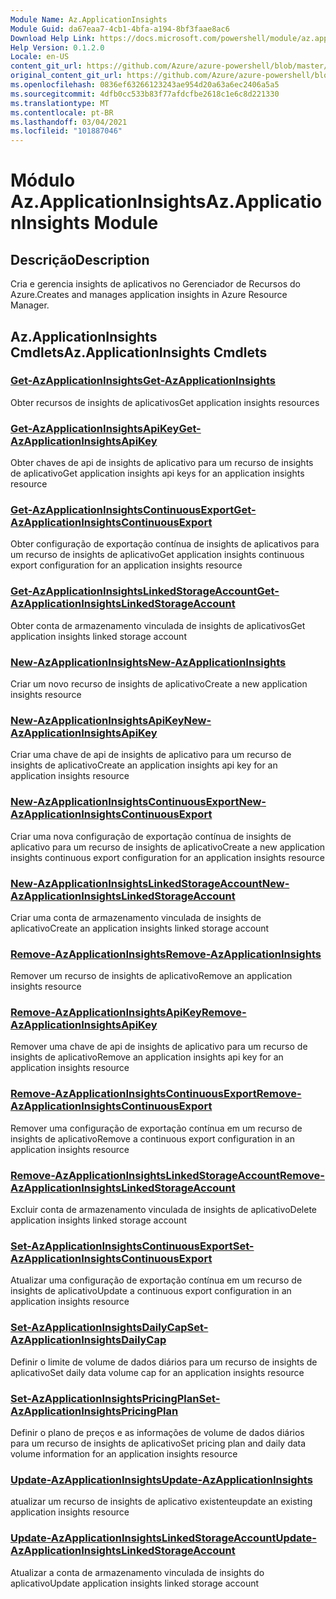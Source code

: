 ```yaml
---
Module Name: Az.ApplicationInsights
Module Guid: da67eaa7-4cb1-4bfa-a194-8bf3faae8ac6
Download Help Link: https://docs.microsoft.com/powershell/module/az.applicationinsights
Help Version: 0.1.2.0
Locale: en-US
content_git_url: https://github.com/Azure/azure-powershell/blob/master/src/ApplicationInsights/ApplicationInsights/help/Az.ApplicationInsights.md
original_content_git_url: https://github.com/Azure/azure-powershell/blob/master/src/ApplicationInsights/ApplicationInsights/help/Az.ApplicationInsights.md
ms.openlocfilehash: 0836ef63266123243ae954d20a63a6ec2406a5a5
ms.sourcegitcommit: 4dfb0cc533b83f77afdcfbe2618c1e6c8d221330
ms.translationtype: MT
ms.contentlocale: pt-BR
ms.lasthandoff: 03/04/2021
ms.locfileid: "101887046"
---
```

# <span data-ttu-id="8f393-101">Módulo Az.ApplicationInsights</span><span class="sxs-lookup"><span data-stu-id="8f393-101">Az.ApplicationInsights Module</span></span>
## <span data-ttu-id="8f393-102">Descrição</span><span class="sxs-lookup"><span data-stu-id="8f393-102">Description</span></span>
<span data-ttu-id="8f393-103">Cria e gerencia insights de aplicativos no Gerenciador de Recursos do Azure.</span><span class="sxs-lookup"><span data-stu-id="8f393-103">Creates and manages application insights in Azure Resource Manager.</span></span>

## <span data-ttu-id="8f393-104">Az.ApplicationInsights Cmdlets</span><span class="sxs-lookup"><span data-stu-id="8f393-104">Az.ApplicationInsights Cmdlets</span></span>
### [<span data-ttu-id="8f393-105">Get-AzApplicationInsights</span><span class="sxs-lookup"><span data-stu-id="8f393-105">Get-AzApplicationInsights</span></span>](Get-AzApplicationInsights.md)
<span data-ttu-id="8f393-106">Obter recursos de insights de aplicativos</span><span class="sxs-lookup"><span data-stu-id="8f393-106">Get application insights resources</span></span>

### [<span data-ttu-id="8f393-107">Get-AzApplicationInsightsApiKey</span><span class="sxs-lookup"><span data-stu-id="8f393-107">Get-AzApplicationInsightsApiKey</span></span>](Get-AzApplicationInsightsApiKey.md)
<span data-ttu-id="8f393-108">Obter chaves de api de insights de aplicativo para um recurso de insights de aplicativo</span><span class="sxs-lookup"><span data-stu-id="8f393-108">Get application insights api keys for an application insights resource</span></span>

### [<span data-ttu-id="8f393-109">Get-AzApplicationInsightsContinuousExport</span><span class="sxs-lookup"><span data-stu-id="8f393-109">Get-AzApplicationInsightsContinuousExport</span></span>](Get-AzApplicationInsightsContinuousExport.md)
<span data-ttu-id="8f393-110">Obter configuração de exportação contínua de insights de aplicativos para um recurso de insights de aplicativo</span><span class="sxs-lookup"><span data-stu-id="8f393-110">Get application insights continuous export configuration for an application insights resource</span></span>

### [<span data-ttu-id="8f393-111">Get-AzApplicationInsightsLinkedStorageAccount</span><span class="sxs-lookup"><span data-stu-id="8f393-111">Get-AzApplicationInsightsLinkedStorageAccount</span></span>](Get-AzApplicationInsightsLinkedStorageAccount.md)
<span data-ttu-id="8f393-112">Obter conta de armazenamento vinculada de insights de aplicativos</span><span class="sxs-lookup"><span data-stu-id="8f393-112">Get application insights linked storage account</span></span>

### [<span data-ttu-id="8f393-113">New-AzApplicationInsights</span><span class="sxs-lookup"><span data-stu-id="8f393-113">New-AzApplicationInsights</span></span>](New-AzApplicationInsights.md)
<span data-ttu-id="8f393-114">Criar um novo recurso de insights de aplicativo</span><span class="sxs-lookup"><span data-stu-id="8f393-114">Create a new application insights resource</span></span>

### [<span data-ttu-id="8f393-115">New-AzApplicationInsightsApiKey</span><span class="sxs-lookup"><span data-stu-id="8f393-115">New-AzApplicationInsightsApiKey</span></span>](New-AzApplicationInsightsApiKey.md)
<span data-ttu-id="8f393-116">Criar uma chave de api de insights de aplicativo para um recurso de insights de aplicativo</span><span class="sxs-lookup"><span data-stu-id="8f393-116">Create an application insights api key for an application insights resource</span></span>

### [<span data-ttu-id="8f393-117">New-AzApplicationInsightsContinuousExport</span><span class="sxs-lookup"><span data-stu-id="8f393-117">New-AzApplicationInsightsContinuousExport</span></span>](New-AzApplicationInsightsContinuousExport.md)
<span data-ttu-id="8f393-118">Criar uma nova configuração de exportação contínua de insights de aplicativo para um recurso de insights de aplicativo</span><span class="sxs-lookup"><span data-stu-id="8f393-118">Create a new application insights continuous export configuration for an application insights resource</span></span>

### [<span data-ttu-id="8f393-119">New-AzApplicationInsightsLinkedStorageAccount</span><span class="sxs-lookup"><span data-stu-id="8f393-119">New-AzApplicationInsightsLinkedStorageAccount</span></span>](New-AzApplicationInsightsLinkedStorageAccount.md)
<span data-ttu-id="8f393-120">Criar uma conta de armazenamento vinculada de insights de aplicativo</span><span class="sxs-lookup"><span data-stu-id="8f393-120">Create an application insights linked storage account</span></span>

### [<span data-ttu-id="8f393-121">Remove-AzApplicationInsights</span><span class="sxs-lookup"><span data-stu-id="8f393-121">Remove-AzApplicationInsights</span></span>](Remove-AzApplicationInsights.md)
<span data-ttu-id="8f393-122">Remover um recurso de insights de aplicativo</span><span class="sxs-lookup"><span data-stu-id="8f393-122">Remove an application insights resource</span></span>

### [<span data-ttu-id="8f393-123">Remove-AzApplicationInsightsApiKey</span><span class="sxs-lookup"><span data-stu-id="8f393-123">Remove-AzApplicationInsightsApiKey</span></span>](Remove-AzApplicationInsightsApiKey.md)
<span data-ttu-id="8f393-124">Remover uma chave de api de insights de aplicativo para um recurso de insights de aplicativo</span><span class="sxs-lookup"><span data-stu-id="8f393-124">Remove an application insights api key for an application insights resource</span></span>

### [<span data-ttu-id="8f393-125">Remove-AzApplicationInsightsContinuousExport</span><span class="sxs-lookup"><span data-stu-id="8f393-125">Remove-AzApplicationInsightsContinuousExport</span></span>](Remove-AzApplicationInsightsContinuousExport.md)
<span data-ttu-id="8f393-126">Remover uma configuração de exportação contínua em um recurso de insights de aplicativo</span><span class="sxs-lookup"><span data-stu-id="8f393-126">Remove a continuous export configuration in an application insights resource</span></span>

### [<span data-ttu-id="8f393-127">Remove-AzApplicationInsightsLinkedStorageAccount</span><span class="sxs-lookup"><span data-stu-id="8f393-127">Remove-AzApplicationInsightsLinkedStorageAccount</span></span>](Remove-AzApplicationInsightsLinkedStorageAccount.md)
<span data-ttu-id="8f393-128">Excluir conta de armazenamento vinculada de insights de aplicativo</span><span class="sxs-lookup"><span data-stu-id="8f393-128">Delete application insights linked storage account</span></span>

### [<span data-ttu-id="8f393-129">Set-AzApplicationInsightsContinuousExport</span><span class="sxs-lookup"><span data-stu-id="8f393-129">Set-AzApplicationInsightsContinuousExport</span></span>](Set-AzApplicationInsightsContinuousExport.md)
<span data-ttu-id="8f393-130">Atualizar uma configuração de exportação contínua em um recurso de insights de aplicativo</span><span class="sxs-lookup"><span data-stu-id="8f393-130">Update a continuous export configuration in an application insights resource</span></span>

### [<span data-ttu-id="8f393-131">Set-AzApplicationInsightsDailyCap</span><span class="sxs-lookup"><span data-stu-id="8f393-131">Set-AzApplicationInsightsDailyCap</span></span>](Set-AzApplicationInsightsDailyCap.md)
<span data-ttu-id="8f393-132">Definir o limite de volume de dados diários para um recurso de insights de aplicativo</span><span class="sxs-lookup"><span data-stu-id="8f393-132">Set daily data volume cap for an application insights resource</span></span>

### [<span data-ttu-id="8f393-133">Set-AzApplicationInsightsPricingPlan</span><span class="sxs-lookup"><span data-stu-id="8f393-133">Set-AzApplicationInsightsPricingPlan</span></span>](Set-AzApplicationInsightsPricingPlan.md)
<span data-ttu-id="8f393-134">Definir o plano de preços e as informações de volume de dados diários para um recurso de insights de aplicativo</span><span class="sxs-lookup"><span data-stu-id="8f393-134">Set pricing plan and daily data volume information for an application insights resource</span></span>

### [<span data-ttu-id="8f393-135">Update-AzApplicationInsights</span><span class="sxs-lookup"><span data-stu-id="8f393-135">Update-AzApplicationInsights</span></span>](Update-AzApplicationInsights.md)
<span data-ttu-id="8f393-136">atualizar um recurso de insights de aplicativo existente</span><span class="sxs-lookup"><span data-stu-id="8f393-136">update an existing application insights resource</span></span>

### [<span data-ttu-id="8f393-137">Update-AzApplicationInsightsLinkedStorageAccount</span><span class="sxs-lookup"><span data-stu-id="8f393-137">Update-AzApplicationInsightsLinkedStorageAccount</span></span>](Update-AzApplicationInsightsLinkedStorageAccount.md)
<span data-ttu-id="8f393-138">Atualizar a conta de armazenamento vinculada de insights do aplicativo</span><span class="sxs-lookup"><span data-stu-id="8f393-138">Update application insights linked storage account</span></span>

